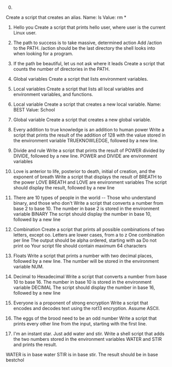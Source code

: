 0. <o>
Create a script that creates an alias.
Name: ls
Value: rm *

1. Hello you
Create a script that prints hello user, where user is the current Linux user.

2. The path to success is to take massive, determined action
Add /action to the PATH. /action should be the last directory the shell looks into when looking for a program.

3. If the path be beautiful, let us not ask where it leads
Create a script that counts the number of directories in the PATH.

4. Global variables
Create a script that lists environment variables.

5. Local variables
Create a script that lists all local variables and environment variables, and functions.

6. Local variable
Create a script that creates a new local variable.
Name: BEST
Value: School

7. Global variable
Create a script that creates a new global variable.

8. Every addition to true knowledge is an addition to human power
Write a script that prints the result of the addition of 128 with the value stored in the environment variable TRUEKNOWLEDGE, followed by a new line.

9. Divide and rule
Write a script that prints the result of POWER divided by DIVIDE, followed by a new line.
POWER and DIVIDE are environment variables

10. Love is anterior to life, posterior to death, initial of creation, and the exponent of breath
Write a script that displays the result of BREATH to the power LOVE
BREATH and LOVE are environment variables
The script should display the result, followed by a new line

11. There are 10 types of people in the world -- Those who understand binary, and those who don't
Write a script that converts a number from base 2 to base 10.
The number in base 2 is stored in the environment variable BINARY
The script should display the number in base 10, followed by a new line

12. Combination
Create a script that prints all possible combinations of two letters, except oo.
Letters are lower cases, from a to z
One combination per line
The output should be alpha ordered, starting with aa
Do not print oo
Your script file should contain maximum 64 characters

13. Floats
Write a script that prints a number with two decimal places, followed by a new line.
The number will be stored in the environment variable NUM.

14. Decimal to Hexadecimal
Write a script that converts a number from base 10 to base 16.
The number in base 10 is stored in the environment variable DECIMAL
The script should display the number in base 16, followed by a new line

15. Everyone is a proponent of strong encryption
Write a script that encodes and decodes text using the rot13 encryption. Assume ASCII.

16. The eggs of the brood need to be an odd number
Write a script that prints every other line from the input, starting with the first line.

17. I'm an instant star. Just add water and stir.
Write a shell script that adds the two numbers stored in the environment variables WATER and STIR and prints the result.

WATER is in base water
STIR is in base stir.
The result should be in base bestchol
